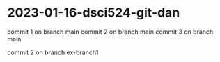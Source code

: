 # 2023-01-16-dsci524-git-dan

commit 1 on branch main
commit 2 on branch main
commit 3 on branch main

commit 2 on branch ex-branch1
